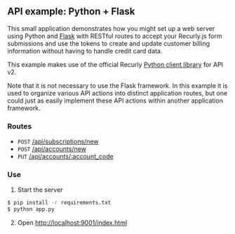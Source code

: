## API example: Python + Flask

This small application demonstrates how you might set up a web server
using Python and [Flask][flask] with RESTful routes to accept your Recurly.js
form submissions and use the tokens to create and update customer billing
information without having to handle credit card data.

This example makes use of the official Recurly [Python client library][client]
for API v2.

Note that it is not necessary to use the Flask framework. In this example it is
used to organize various API actions into distinct application routes, but one
could just as easily implement these API actions within another application
framework.

### Routes

- `POST` [/api/subscriptions/new](app.py#L17-47)
- `POST` [/api/accounts/new](app.py#L50-62)
- `PUT` [/api/accounts/:account_code](app.py#L65-77)

### Use

1. Start the server

  ```bash
  $ pip install -r requirements.txt
  $ python app.py
  ```
2. Open [http://localhost:9001/index.html](http://localhost:9001/index.html)

[flask]: http://flask.pocoo.org/
[client]: http://github.com/recurly/recurly-client-python
